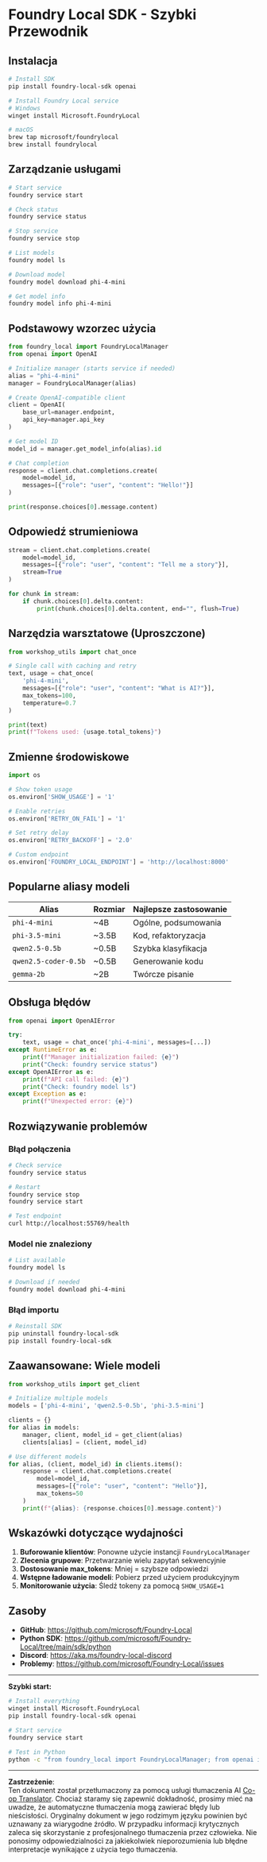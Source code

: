 <!--
CO_OP_TRANSLATOR_METADATA:
{
  "original_hash": "1a52481fe75c7692d785aef8da50e5e7",
  "translation_date": "2025-10-08T21:52:57+00:00",
  "source_file": "Workshop/FOUNDRY_SDK_QUICKREF.md",
  "language_code": "pl"
}
-->
# Foundry Local SDK - Szybki Przewodnik

## Instalacja

```bash
# Install SDK
pip install foundry-local-sdk openai

# Install Foundry Local service
# Windows
winget install Microsoft.FoundryLocal

# macOS
brew tap microsoft/foundrylocal
brew install foundrylocal
```

## Zarządzanie usługami

```bash
# Start service
foundry service start

# Check status
foundry service status

# Stop service
foundry service stop

# List models
foundry model ls

# Download model
foundry model download phi-4-mini

# Get model info
foundry model info phi-4-mini
```

## Podstawowy wzorzec użycia

```python
from foundry_local import FoundryLocalManager
from openai import OpenAI

# Initialize manager (starts service if needed)
alias = "phi-4-mini"
manager = FoundryLocalManager(alias)

# Create OpenAI-compatible client
client = OpenAI(
    base_url=manager.endpoint,
    api_key=manager.api_key
)

# Get model ID
model_id = manager.get_model_info(alias).id

# Chat completion
response = client.chat.completions.create(
    model=model_id,
    messages=[{"role": "user", "content": "Hello!"}]
)

print(response.choices[0].message.content)
```

## Odpowiedź strumieniowa

```python
stream = client.chat.completions.create(
    model=model_id,
    messages=[{"role": "user", "content": "Tell me a story"}],
    stream=True
)

for chunk in stream:
    if chunk.choices[0].delta.content:
        print(chunk.choices[0].delta.content, end="", flush=True)
```

## Narzędzia warsztatowe (Uproszczone)

```python
from workshop_utils import chat_once

# Single call with caching and retry
text, usage = chat_once(
    'phi-4-mini',
    messages=[{"role": "user", "content": "What is AI?"}],
    max_tokens=100,
    temperature=0.7
)

print(text)
print(f"Tokens used: {usage.total_tokens}")
```

## Zmienne środowiskowe

```python
import os

# Show token usage
os.environ['SHOW_USAGE'] = '1'

# Enable retries
os.environ['RETRY_ON_FAIL'] = '1'

# Set retry delay
os.environ['RETRY_BACKOFF'] = '2.0'

# Custom endpoint
os.environ['FOUNDRY_LOCAL_ENDPOINT'] = 'http://localhost:8000'
```

## Popularne aliasy modeli

| Alias | Rozmiar | Najlepsze zastosowanie |
|-------|---------|-------------------------|
| `phi-4-mini` | ~4B | Ogólne, podsumowania |
| `phi-3.5-mini` | ~3.5B | Kod, refaktoryzacja |
| `qwen2.5-0.5b` | ~0.5B | Szybka klasyfikacja |
| `qwen2.5-coder-0.5b` | ~0.5B | Generowanie kodu |
| `gemma-2b` | ~2B | Twórcze pisanie |

## Obsługa błędów

```python
from openai import OpenAIError

try:
    text, usage = chat_once('phi-4-mini', messages=[...])
except RuntimeError as e:
    print(f"Manager initialization failed: {e}")
    print("Check: foundry service status")
except OpenAIError as e:
    print(f"API call failed: {e}")
    print("Check: foundry model ls")
except Exception as e:
    print(f"Unexpected error: {e}")
```

## Rozwiązywanie problemów

### Błąd połączenia
```bash
# Check service
foundry service status

# Restart
foundry service stop
foundry service start

# Test endpoint
curl http://localhost:55769/health
```

### Model nie znaleziony
```bash
# List available
foundry model ls

# Download if needed
foundry model download phi-4-mini
```

### Błąd importu
```bash
# Reinstall SDK
pip uninstall foundry-local-sdk
pip install foundry-local-sdk
```

## Zaawansowane: Wiele modeli

```python
from workshop_utils import get_client

# Initialize multiple models
models = ['phi-4-mini', 'qwen2.5-0.5b', 'phi-3.5-mini']

clients = {}
for alias in models:
    manager, client, model_id = get_client(alias)
    clients[alias] = (client, model_id)

# Use different models
for alias, (client, model_id) in clients.items():
    response = client.chat.completions.create(
        model=model_id,
        messages=[{"role": "user", "content": "Hello"}],
        max_tokens=50
    )
    print(f"{alias}: {response.choices[0].message.content}")
```

## Wskazówki dotyczące wydajności

1. **Buforowanie klientów**: Ponowne użycie instancji `FoundryLocalManager`
2. **Zlecenia grupowe**: Przetwarzanie wielu zapytań sekwencyjnie
3. **Dostosowanie max_tokens**: Mniej = szybsze odpowiedzi
4. **Wstępne ładowanie modeli**: Pobierz przed użyciem produkcyjnym
5. **Monitorowanie użycia**: Śledź tokeny za pomocą `SHOW_USAGE=1`

## Zasoby

- **GitHub**: https://github.com/microsoft/Foundry-Local
- **Python SDK**: https://github.com/microsoft/Foundry-Local/tree/main/sdk/python
- **Discord**: https://aka.ms/foundry-local-discord
- **Problemy**: https://github.com/microsoft/Foundry-Local/issues

---

**Szybki start:**
```bash
# Install everything
winget install Microsoft.FoundryLocal
pip install foundry-local-sdk openai

# Start service
foundry service start

# Test in Python
python -c "from foundry_local import FoundryLocalManager; from openai import OpenAI; m = FoundryLocalManager('phi-4-mini'); c = OpenAI(base_url=m.endpoint, api_key=m.api_key); r = c.chat.completions.create(model=m.get_model_info('phi-4-mini').id, messages=[{'role':'user','content':'Hi'}]); print(r.choices[0].message.content)"
```

---

**Zastrzeżenie**:  
Ten dokument został przetłumaczony za pomocą usługi tłumaczenia AI [Co-op Translator](https://github.com/Azure/co-op-translator). Chociaż staramy się zapewnić dokładność, prosimy mieć na uwadze, że automatyczne tłumaczenia mogą zawierać błędy lub nieścisłości. Oryginalny dokument w jego rodzimym języku powinien być uznawany za wiarygodne źródło. W przypadku informacji krytycznych zaleca się skorzystanie z profesjonalnego tłumaczenia przez człowieka. Nie ponosimy odpowiedzialności za jakiekolwiek nieporozumienia lub błędne interpretacje wynikające z użycia tego tłumaczenia.